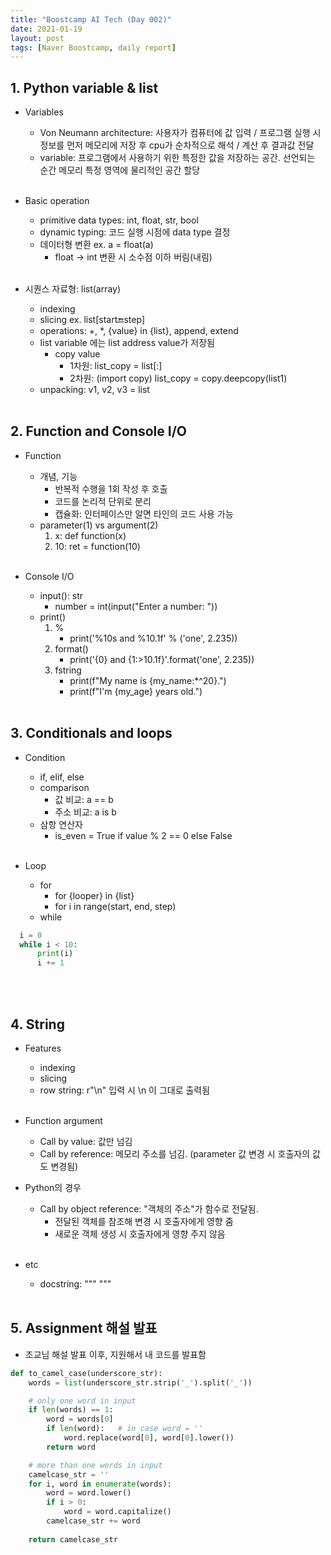 ```yaml
---
title: "Boostcamp AI Tech (Day 002)"
date: 2021-01-19
layout: post
tags: [Naver Boostcamp, daily report]
---
```


## 1. Python variable & list

* Variables
  * Von Neumann architecture: 사용자가 컴퓨터에 값 입력 / 프로그램 실행 시 정보를 먼저 메모리에 저장 후 cpu가 순차적으로 해석 / 계산 후 결과값 전달
  * variable: 프로그램에서 사용하기 위한 특정한 값을 저장하는 공간. 선언되는 순간 메모리 특정 영역에 물리적인 공간 할당
<br><br>

* Basic operation
  * primitive data types: int, float, str, bool
  * dynamic typing: 코드 실행 시점에 data type 결정
  * 데이터형 변환 ex. a = float(a)
  	* float -> int 변환 시 소수점 이하 버림(내림)
<br><br>

* 시퀀스 자료형: list(array)
  * indexing
  * slicing ex. list[start:end:step]
  * operations: +, *, {value} in {list}, append, extend
  * list variable 에는 list address value가 저장됨
    * copy value
      * 1차원: list_copy = list[:]
      * 2차원: (import copy) list_copy = copy.deepcopy(list1)
  * unpacking: v1, v2, v3 = list
<br><br>

## 2. Function and Console I/O

* Function
  * 개념, 기능
    * 반복적 수행을 1회 작성 후 호출
    * 코드를 논리적 단위로 분리
    * 캡슐화: 인터페이스만 알면 타인의 코드 사용 가능
  * parameter(1) vs argument(2)
    1. x: def function(x)
    2. 10: ret = function(10)
<br><br>

* Console I/O
  * input(): str
    * number = int(input("Enter a number: "))
  * print()
    1. %
        * print('%10s and %10.1f' % ('one', 2.235))
    2. format()
        * print('{0} and {1:>10.1f}'.format('one', 2.235))
    3. fstring
        * print(f"My name is {my_name:*^20}.")
        * print(f"I'm {my_age} years old.")
<br><br>

## 3. Conditionals and loops

* Condition
  * if, elif, else
  * comparison
    * 값 비교: a == b
    * 주소 비교: a is b
  * 삼항 연산자
    * is_even = True if value % 2 == 0 else False
<br><br>

* Loop
  * for
    * for {looper} in {list}
    * for i in range(start, end, step)
  * while

``` python
  i = 0
  while i < 10:
      print(i)
      i += 1
```

<br><br>

## 4. String

* Features
  * indexing
  * slicing
  * row string: r"\n" 입력 시 \n 이 그대로 출력됨
<br><br>

* Function argument
  * Call by value: 값만 넘김
  * Call by reference: 메모리 주소를 넘김. (parameter 값 변경 시 호출자의 값도 변경됨)
* Python의 경우
  * Call by object reference: "객체의 주소"가 함수로 전달됨.
    * 전달된 객체를 참조해 변경 시 호출자에게 영향 줌
    * 새로운 객체 생성 시 호출자에게 영향 주지 않음
<br><br>

* etc
  * docstring: """ """
<br><br>

## 5. Assignment 해설 발표

* 조교님 해설 발표 이후, 지원해서 내 코드를 발표함

``` python
def to_camel_case(underscore_str):
    words = list(underscore_str.strip('_').split('_'))

    # only one word in input
    if len(words) == 1:
        word = words[0]
        if len(word):   # in case word = ''
            word.replace(word[0], word[0].lower())
        return word

    # more than one words in input
    camelcase_str = ''
    for i, word in enumerate(words):
        word = word.lower()
        if i > 0:
            word = word.capitalize()
        camelcase_str += word
        
    return camelcase_str
```

